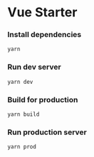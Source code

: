 # Vue Starter

### Install dependencies
```
yarn
```

### Run dev server
```
yarn dev
```

### Build for production
```
yarn build
```

### Run production server
```
yarn prod
```
